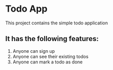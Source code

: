 # Todo App
This project contains the simple todo application 

## It has the following features:
1. Anyone can sign up
2. Anyone can see their existing todos
3. Anyone can mark a todo as done